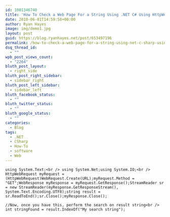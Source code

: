 ```yaml
---
id: 1001346740
title: 'How To Check a Web Page For a String Using .NET C# Using HttpWebRequest'
date: 2010-06-01T14:59:58+00:00
author: Ryan Hayes
image: img/demo1.jpg
layout: post
guid: https://blog.ryanhayes.net/post/653497196
permalink: /how-to-check-a-web-page-for-a-string-using-net-c-sharp-using-httpwebrequest/
dsq_thread_id:
  - ""
wpb_post_views_count:
  - "2264"
bluth_post_layout:
  - right_side
bluth_post_right_sidebar:
  - sidebar_right
bluth_post_left_sidebar:
  - sidebar_left
bluth_facebook_status:
  - ""
bluth_twitter_status:
  - ""
bluth_google_status:
  - ""
categories:
  - Blog
tags:
  - .NET
  - CSharp
  - How-To
  - software
  - Web
---
```

`using System.Text;<br />
using System.Net;using System.IO;<br />
HttpWebRequest myRequest = (HttpWebRequest)WebRequest.Create(URL);myRequest.Method = "GET";WebResponse myResponse = myRequest.GetResponse();StreamReader sr = new StreamReader(myResponse.GetResponseStream(), System.Text.Encoding.UTF8);string result = sr.ReadToEnd();sr.Close();myResponse.Close();`

`//Now, once you have this, perform the search on result string<br />
int stringFound = result.IndexOf("My search string");`